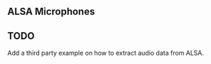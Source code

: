 <h2 style="padding-top:0">ALSA Microphones</h2>

## TODO
Add a third party example on how to extract audio data from ALSA.